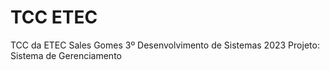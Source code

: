 # TCC ETEC

TCC da ETEC Sales Gomes
3º Desenvolvimento de Sistemas 2023
Projeto: Sistema de Gerenciamento
